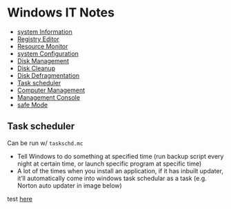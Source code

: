 # Windows IT Notes

- [system Information](##system-information)
- [Registry Editor](##registry-editor)
- [Resource Monitor](##resource-monitor)
- [system Configuration](##system-configuration)
- [Disk Management](##disk-management)
- [Disk Cleanup](##disk-cleanup)
- [Disk Defragmentation](##disk-defragmentation)
- [Task scheduler](##task-scheduler)
- [Computer Management](##computer-management)
- [Management Console](##management-console)
- [safe Mode](##safe-mode)

## Task scheduler
Can be run w/ `taskschd.mc`
-	Tell Windows to do something at specified time (run backup script every night at certain time, or launch specific program at specific time)
-	A lot of the times when you install an application, if it has inbuilt updater, it’ll automatically come into windows task schedular as a task (e.g. Norton auto updater in image below)



test [here](#Task-scheduler)
